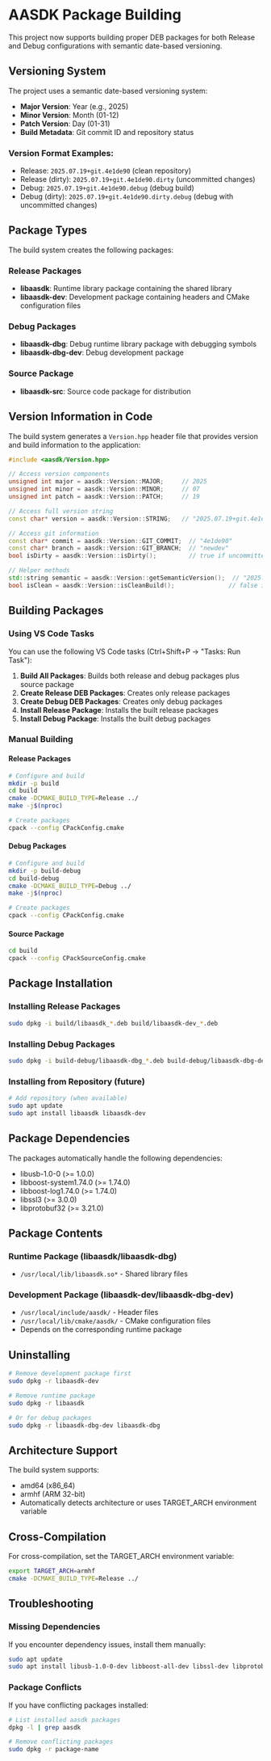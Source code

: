 # AASDK Package Building

This project now supports building proper DEB packages for both Release and Debug configurations with semantic date-based versioning.

## Versioning System

The project uses a semantic date-based versioning system:
- **Major Version**: Year (e.g., 2025)
- **Minor Version**: Month (01-12) 
- **Patch Version**: Day (01-31)
- **Build Metadata**: Git commit ID and repository status

### Version Format Examples:
- Release: `2025.07.19+git.4e1de90` (clean repository)
- Release (dirty): `2025.07.19+git.4e1de90.dirty` (uncommitted changes)
- Debug: `2025.07.19+git.4e1de90.debug` (debug build)
- Debug (dirty): `2025.07.19+git.4e1de90.dirty.debug` (debug with uncommitted changes)

## Package Types

The build system creates the following packages:

### Release Packages
- **libaasdk**: Runtime library package containing the shared library
- **libaasdk-dev**: Development package containing headers and CMake configuration files

### Debug Packages
- **libaasdk-dbg**: Debug runtime library package with debugging symbols
- **libaasdk-dbg-dev**: Debug development package

### Source Package
- **libaasdk-src**: Source code package for distribution

## Version Information in Code

The build system generates a `Version.hpp` header file that provides version and build information to the application:

```cpp
#include <aasdk/Version.hpp>

// Access version components
unsigned int major = aasdk::Version::MAJOR;     // 2025
unsigned int minor = aasdk::Version::MINOR;     // 07  
unsigned int patch = aasdk::Version::PATCH;     // 19

// Access full version string
const char* version = aasdk::Version::STRING;   // "2025.07.19+git.4e1de90.dirty"

// Access git information
const char* commit = aasdk::Version::GIT_COMMIT;  // "4e1de90"
const char* branch = aasdk::Version::GIT_BRANCH;  // "newdev"
bool isDirty = aasdk::Version::isDirty();         // true if uncommitted changes

// Helper methods
std::string semantic = aasdk::Version::getSemanticVersion();  // "2025.07.19"
bool isClean = aasdk::Version::isCleanBuild();               // false if dirty
```

## Building Packages

### Using VS Code Tasks

You can use the following VS Code tasks (Ctrl+Shift+P → "Tasks: Run Task"):

1. **Build All Packages**: Builds both release and debug packages plus source package
2. **Create Release DEB Packages**: Creates only release packages
3. **Create Debug DEB Packages**: Creates only debug packages
4. **Install Release Package**: Installs the built release packages
5. **Install Debug Package**: Installs the built debug packages

### Manual Building

#### Release Packages
```bash
# Configure and build
mkdir -p build
cd build
cmake -DCMAKE_BUILD_TYPE=Release ../
make -j$(nproc)

# Create packages
cpack --config CPackConfig.cmake
```

#### Debug Packages
```bash
# Configure and build
mkdir -p build-debug
cd build-debug
cmake -DCMAKE_BUILD_TYPE=Debug ../
make -j$(nproc)

# Create packages
cpack --config CPackConfig.cmake
```

#### Source Package
```bash
cd build
cpack --config CPackSourceConfig.cmake
```

## Package Installation

### Installing Release Packages
```bash
sudo dpkg -i build/libaasdk_*.deb build/libaasdk-dev_*.deb
```

### Installing Debug Packages
```bash
sudo dpkg -i build-debug/libaasdk-dbg_*.deb build-debug/libaasdk-dbg-dev_*.deb
```

### Installing from Repository (future)
```bash
# Add repository (when available)
sudo apt update
sudo apt install libaasdk libaasdk-dev
```

## Package Dependencies

The packages automatically handle the following dependencies:
- libusb-1.0-0 (>= 1.0.0)
- libboost-system1.74.0 (>= 1.74.0)
- libboost-log1.74.0 (>= 1.74.0)
- libssl3 (>= 3.0.0)
- libprotobuf32 (>= 3.21.0)

## Package Contents

### Runtime Package (libaasdk/libaasdk-dbg)
- `/usr/local/lib/libaasdk.so*` - Shared library files

### Development Package (libaasdk-dev/libaasdk-dbg-dev)
- `/usr/local/include/aasdk/` - Header files
- `/usr/local/lib/cmake/aasdk/` - CMake configuration files
- Depends on the corresponding runtime package

## Uninstalling

```bash
# Remove development package first
sudo dpkg -r libaasdk-dev

# Remove runtime package
sudo dpkg -r libaasdk

# Or for debug packages
sudo dpkg -r libaasdk-dbg-dev libaasdk-dbg
```

## Architecture Support

The build system supports:
- amd64 (x86_64)
- armhf (ARM 32-bit)
- Automatically detects architecture or uses TARGET_ARCH environment variable

## Cross-Compilation

For cross-compilation, set the TARGET_ARCH environment variable:

```bash
export TARGET_ARCH=armhf
cmake -DCMAKE_BUILD_TYPE=Release ../
```

## Troubleshooting

### Missing Dependencies
If you encounter dependency issues, install them manually:
```bash
sudo apt update
sudo apt install libusb-1.0-0-dev libboost-all-dev libssl-dev libprotobuf-dev
```

### Package Conflicts
If you have conflicting packages installed:
```bash
# List installed aasdk packages
dpkg -l | grep aasdk

# Remove conflicting packages
sudo dpkg -r package-name
```
